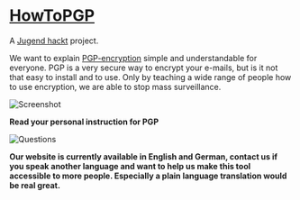 # [HowToPGP](http://howtopgp.jugendhackt.de/)

A [Jugend hackt](http://jugendhackt.de/) project.

We want to explain [PGP-encryption](http://de.wikipedia.org/wiki/Pretty_Good_Privacy)
simple and understandable for everyone. PGP is a very secure way to encrypt your e-mails, but is it not that easy to install and to use. Only by teaching a wide range of people how to use encryption, we are able to stop mass surveillance.

![Screenshot](https://raw.githubusercontent.com/Jugendhackt/HowToPGP/master/screenshot.jpg)

**Read your personal instruction for PGP**

![Questions](https://raw.githubusercontent.com/Jugendhackt/HowToPGP/master/questions.gif)

**Our website is currently available in English and German, contact us if you speak another language and want to help us make this tool accessible to more people. Especially a plain language translation would be real great.**

